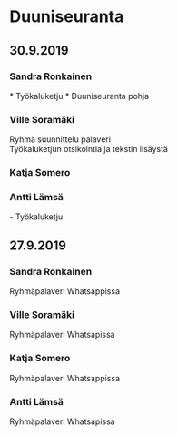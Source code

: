 <h1>Duuniseuranta</h1>

<h2>30.9.2019</h2>

<h3>Sandra Ronkainen</h3>
* Työkaluketju
* Duuniseuranta pohja

<h3>Ville Soramäki</h3>
Ryhmä suunnittelu palaveri<br>
Työkaluketjun otsikointia ja tekstin lisäystä
<h3>Katja Somero</h3>

<h3>Antti Lämsä</h3>
- Työkaluketju

<h2>27.9.2019</h2>

<h3>Sandra Ronkainen</h3>
Ryhmäpalaveri Whatsappissa

<h3>Ville Soramäki</h3>
Ryhmäpalaveri Whatsapissa

<h3>Katja Somero</h3>
Ryhmäpalaveri Whatsappissa

<h3>Antti Lämsä</h3>
Ryhmäpalaveri Whatsapissa
